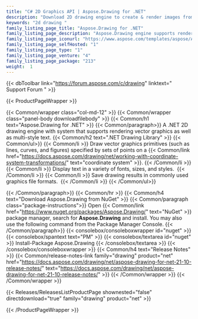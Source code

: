 ```yaml
---
title: "C# 2D Graphics API | Aspose.Drawing for .NET"
description: "Download 2D drawing engine to create & render images from within .NET applications.  "
keywords: "2d drawing "
family_listing_page_title: "Aspose.Drawing for .NET"
family_listing_page_description: "Aspose.Drawing engine supports rendering vector graphics (such as lines, curves, and figures) and text (in a variety of fonts, sizes, and styles) onto raster images represented by array of pixels in memory. Images can be saved in some of popularly used graphics file formats (BMP, PNG, JPEG, GIF, TIFF)."
family_listing_page_iconurl: "https://www.aspose.com/templates/aspose/App_Themes/V3/images/drawing/272x272/aspose_drawing-for-net.png"
family_listing_page_selfHosted: "1"
family_listing_page_type: "1"
family_listing_page_venture: "4"
family_listing_page_package: "213"
weight:  1
---
```


{{< dbToolbar link="https://forum.aspose.com/c/drawing" linktext=" Support Forum " >}}


{{< ProductPageWrapper >}}

<!-- ProductPageContent-->
{{< Common/wrapper class="col-md-12" >}}
{{< Common/wrapper class="panel-body downloadfilebody" >}}
{{< Common/h1 text="Aspose.Drawing for .NET" >}}
{{< Common/paragraph>}}
A .NET 2D drawing engine with system that supports rendering vector graphics as well as multi-style text.&nbsp;{{< Common/h2 text=".NET Drawing Library"  >}} {{< Common/ul>}}
    {{< Common/li >}} Draw vector graphics primitives (such as lines, curves, and figures) specified by sets of points on a {{< Common/link href="https://docs.aspose.com/drawing/net/working-with-coordinate-system-transformations/" text="coordinate system"  >}}. {{< /Common/li >}}
   {{< Common/li >}} Display text in a variety of fonts, sizes, and styles.&nbsp; {{< /Common/li >}}
   {{< Common/li >}} Save drawing results in commonly used graphics file formats.&nbsp; {{< /Common/li >}}
 {{< /Common/ul>}}

{{< /Common/paragraph>}}
{{< Common/hr >}}
{{< Common/h4 text="Download Aspose.Drawing from NuGet"  >}}
{{< Common/paragraph class="package-instructions">}}
Open {{< Common/link href="https://www.nuget.org/packages/Aspose.Drawing/" text="NuGet"  >}} package manager, search for <b>Aspose.Drawing</b> and install. You may also use the following command from the Package Manager Console.
 {{< /Common/paragraph>}}
{{< consolebox/consoleboxwrapper id="nuget" >}}
       {{< consolebox/spantext text="PM" >}}
       {{< consolebox/textarea id="nuget" >}} Install-Package Aspose.Drawing {{< /consolebox/textarea >}}
{{< /consolebox/consoleboxwrapper >}}
{{< Common/h4 text="Release Notes"  >}}
{{< Common/release-notes-link family="drawing" product="net" href="https://docs.aspose.com/drawing/net/aspose-drawing-for-net-21-10-release-notes/" text="https://docs.aspose.com/drawing/net/aspose-drawing-for-net-21-10-release-notes/"  >}}
{{< /Common/wrapper >}}
{{< /Common/wrapper >}}

<!-- /ProductPageContent-->



<!-- ReleasesListProductPage-->
   {{< Releases/ReleasesListProductPage shownested="false"  directdownload="true" family="drawing" product="net" >}}
<!-- /ReleasesListProductPage-->

{{< /ProductPageWrapper >}}

